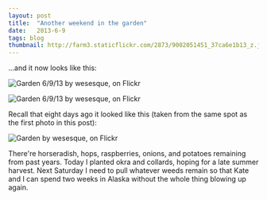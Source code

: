 ```yaml
---
layout: post
title:  "Another weekend in the garden"
date:   2013-6-9
tags: blog
thumbnail: http://farm3.staticflickr.com/2873/9002051451_37ca6e1b13_z.jpg
---
```



...and it now looks like this:

![Garden 6/9/13 by wesesque, on Flickr](http://farm6.staticflickr.com/5324/9003223402_69967cde6b_z.jpg)

![Garden 6/9/13 by wesesque, on Flickr](http://farm3.staticflickr.com/2873/9002051451_37ca6e1b13_z.jpg)

Recall that eight days ago it looked like this (taken from the same spot as the first photo in this post):

![Garden by wesesque, on Flickr](http://farm6.staticflickr.com/5344/9002075879_d193a468e9_z.jpg)

There're horseradish, hops, raspberries, onions, and potatoes remaining from past years. Today I planted okra and collards, hoping for a late summer harvest. Next Saturday I need to pull whatever weeds remain so that Kate and I can spend two weeks in Alaska without the whole thing blowing up again.